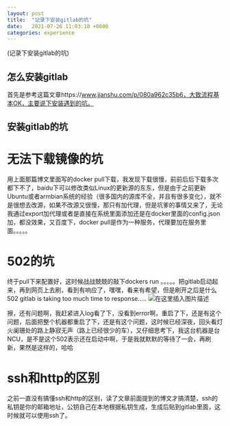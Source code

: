 ```yaml
---
layout: post
title:  "记录下安装gitlab的坑"
date:   2021-07-26 11:03:18 +0800
categories: experience
---
```

(记录下安装gitlab的坑)

## 怎么安装gitlab

首先是参考这篇文章https://www.jianshu.com/p/080a962c35b6，大致流程基本OK，主要说下安装遇到的坑。

## 安装gitlab的坑

# 无法下载镜像的坑

用上面那篇博文里面写的docker pull下载，我发现下载很慢，前前后后下载多次都下不了，baidu下可以修改类似Linux的更新源的东东，但是由于之前更新Ubuntu或者armbian系统的经验（很多国内的源库不全，并且有很多变化），就不是很想去改源，如果不改源又很慢，那只有加代理，但是坑爹的事情又来了，无论我通过export加代理或者是直接在系统里面添加还是在docker里面的config.json加，都没效果，又百度下，docker pull是作为一种服务，代理要加在服务里面。。。。。

# 502的坑

终于pull下来配置好，这时候战战兢兢的敲下dockers run 。。。。。把gitlab启动起来，再到网页上去刷，看到有响应了，嘿嘿，看来有希望，但是刷开之后是什么502 gitlab is taking too much time to response.....
![在这里插入图片描述](https://img-blog.csdnimg.cn/20201220140309277.png?x-oss-process=image/watermark,type_ZmFuZ3poZW5naGVpdGk,shadow_10,text_aHR0cHM6Ly9ibG9nLmNzZG4ubmV0L2ZyaWRheXNoaQ==,size_16,color_FFFFFF,t_70#pic_center)

擦，还有问题啊，我赶紧进入log看了下，没看到error啊，重启了下，还是有这个问题，后面把整个机器都重启了下，还是有这个问题，这时候已经深夜，回头看灯火阑珊处的路上静寂无声（路上已经很少的车），又仔细思考下，我这台机器是台NCU，是不是这个502表示还在启动中啊，于是我就默默的等待了一会，再刷新，果然是这样的，哈哈

# ssh和http的区别

之前一直没有搞懂ssh和http的区别，读了文章前面提到的博文才搞清楚，ssh的私钥是你的邮箱地址，公钥自己在本地根据私钥生成，生成后贴到gitlab里面，这时候就可以使用ssh了。

